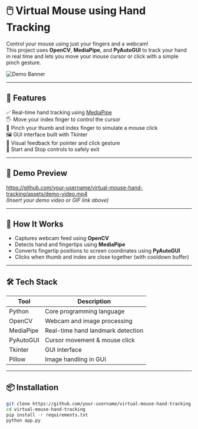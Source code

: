 # 🖱️ Virtual Mouse using Hand Tracking

Control your mouse using just your fingers and a webcam!  
This project uses **OpenCV**, **MediaPipe**, and **PyAutoGUI** to track your hand in real time and lets you move your mouse cursor or click with a simple pinch gesture.

![Demo Banner](https://i.imgur.com/JMbkS1I.gif)

---

## 🚀 Features

✅ Real-time hand tracking using [MediaPipe](https://mediapipe.dev/)  
🖐️ Move your index finger to control the cursor  
🤏 Pinch your thumb and index finger to simulate a mouse click  
🖼️ GUI interface built with Tkinter  
🎯 Visual feedback for pointer and click gesture  
🛑 Start and Stop controls to safely exit

---

## 📸 Demo Preview

https://github.com/your-username/virtual-mouse-hand-tracking/assets/demo-video.mp4  
*(Insert your demo video or GIF link above)*

---

## 🧠 How It Works

- Captures webcam feed using **OpenCV**
- Detects hand and fingertips using **MediaPipe**
- Converts fingertip positions to screen coordinates using **PyAutoGUI**
- Clicks when thumb and index are close together (with cooldown buffer)

---

## 🛠️ Tech Stack

| Tool          | Description                         |
|---------------|-------------------------------------|
| Python        | Core programming language           |
| OpenCV        | Webcam and image processing         |
| MediaPipe     | Real-time hand landmark detection   |
| PyAutoGUI     | Cursor movement & mouse click       |
| Tkinter       | GUI interface                       |
| Pillow        | Image handling in GUI               |

---

## 📦 Installation

```bash
git clone https://github.com/your-username/virtual-mouse-hand-tracking.git
cd virtual-mouse-hand-tracking
pip install -r requirements.txt
python app.py
